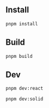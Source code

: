 ## Install

```shell
pnpm install
```

## Build

```shell
pnpm build
```

## Dev

```shell
pnpm dev:react

pnpm dev:solid
```
